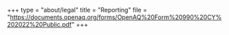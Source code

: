 +++
type = "about/legal"
title = "Reporting"
file = "https://documents.openaq.org/forms/OpenAQ%20Form%20990%20CY%202022%20Public.pdf"
+++